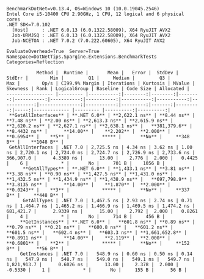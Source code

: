 
    BenchmarkDotNet=v0.13.4, OS=Windows 10 (10.0.19045.2546)
    Intel Core i5-10400 CPU 2.90GHz, 1 CPU, 12 logical and 6 physical cores
    .NET SDK=7.0.102
      [Host]     : .NET 6.0.13 (6.0.1322.58009), X64 RyuJIT AVX2
      Job-URMJSQ : .NET 6.0.13 (6.0.1322.58009), X64 RyuJIT AVX2
      Job-NCETOA : .NET 7.0.2 (7.0.222.60605), X64 RyuJIT AVX2

    EvaluateOverhead=True  Server=True  Namespace=DotNetTips.Spargine.Extensions.BenchmarkTests  
    Categories=Reflection  

               Method |  Runtime |       Mean |   Error |  StdDev |  StdErr |        Min |         Q1 |     Median |         Q3 |        Max |        Op/s | CI99.9% Margin | Iterations | Kurtosis | MValue | Skewness | Rank | LogicalGroup | Baseline | Code Size | Allocated |
    ----------------- |--------- |-----------:|--------:|--------:|--------:|-----------:|-----------:|-----------:|-----------:|-----------:|------------:|---------------:|-----------:|---------:|-------:|---------:|-----:|------------- |--------- |----------:|----------:|
     **GetAllInterfaces** | **.NET 6.0** | **2,622.1 ns** | **8.44 ns** | **7.48 ns** | **2.00 ns** | **2,613.3 ns** | **2,615.9 ns** | **2,620.2 ns** | **2,627.1 ns** | **2,638.1 ns** |   **381,379.6** |      **8.4432 ns** |      **14.00** |    **2.202** |  **2.000** |   **0.6954** |    **5** |            ***** |       **No** |     **348 B** |    **1048 B** |
     GetAllInterfaces | .NET 7.0 | 2,725.5 ns | 4.34 ns | 3.62 ns | 1.00 ns | 2,720.1 ns | 2,724.0 ns | 2,724.7 ns | 2,726.9 ns | 2,733.6 ns |   366,907.0 |      4.3389 ns |      13.00 |    2.776 |  2.000 |   0.4425 |    6 |            * |       No |     701 B |    1056 B |
          **GetAllTypes** | **.NET 6.0** | **1,433.1 ns** | **3.81 ns** | **3.38 ns** | **0.90 ns** | **1,427.5 ns** | **1,431.0 ns** | **1,432.5 ns** | **1,434.9 ns** | **1,438.9 ns** |   **697,798.9** |      **3.8135 ns** |      **14.00** |    **1.870** |  **2.000** |   **0.0243** |    **3** |            ***** |       **No** |     **337 B** |     **448 B** |
          GetAllTypes | .NET 7.0 | 1,467.5 ns | 2.93 ns | 2.74 ns | 0.71 ns | 1,464.7 ns | 1,465.2 ns | 1,466.9 ns | 1,469.5 ns | 1,474.2 ns |   681,421.7 |      2.9339 ns |      15.00 |    2.792 |  2.000 |   0.8261 |    4 |            * |       No |     714 B |     456 B |
         **GetInstances** | **.NET 6.0** |   **601.8 ns** | **0.89 ns** | **0.79 ns** | **0.21 ns** |   **600.8 ns** |   **601.2 ns** |   **601.5 ns** |   **602.4 ns** |   **603.3 ns** | **1,661,652.8** |      **0.8911 ns** |      **14.00** |    **2.119** |  **2.000** |   **0.6801** |    **2** |            ***** |       **No** |     **152 B** |      **56 B** |
         GetInstances | .NET 7.0 |   548.9 ns | 0.60 ns | 0.50 ns | 0.14 ns |   547.9 ns |   548.7 ns |   549.0 ns |   549.1 ns |   549.7 ns | 1,821,913.7 |      0.6026 ns |      13.00 |    2.378 |  2.000 |  -0.5330 |    1 |            * |       No |     155 B |      56 B |
